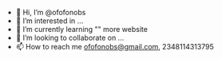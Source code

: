 - 👋 Hi, I’m @ofofonobs
- 👀 I’m interested in ...
- 🌱 I’m currently learning "<?php $learning['php'] ?>" more website
- 💞️ I’m looking to collaborate on ...
- 📫 How to reach me ofofonobs@gmail.com, 2348114313795

<!---
ofofonobs/ofofonobs is a ✨ special ✨ repository because its `README.md` (this file) appears on your GitHub profile.
You can click the Preview link to take a look at your changes.
--->
